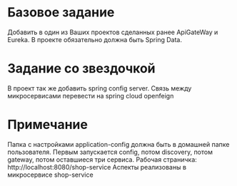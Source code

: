 # Базовое задание

Добавить в один из Ваших проектов сделанных ранее ApiGateWay и Eureka. 
В проекте обязательно должна быть Spring Data.

# Задание со звездочкой

В проект так же добавить spring config server. 
Связь между микросервисами перевести на spring cloud openfeign

# Примечание

Папка с настройками application-config должна быть в домашней папке пользователя.
Первым запускается config, потом discovery, потом gateway, потом оставшиеся три сервиса.
Рабочая страничка: http://localhost:8080/shop-service
Аспекты реализованы в микросервисе shop-service 